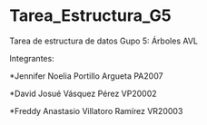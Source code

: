 # Tarea_Estructura_G5
Tarea de estructura de datos Gupo 5: Árboles AVL

Integrantes:

*Jennifer Noelia Portillo Argueta PA2007

*David Josué Vásquez Pérez VP20002

*Freddy Anastasio Villatoro Ramírez VR20003

